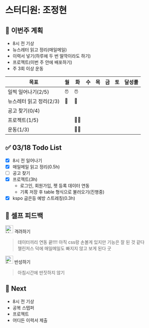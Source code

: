 # 스터디원: 조정현

## 🚀 이번주 계획

- 8시 전 기상
- 뉴스레터 읽고 정리(매일메일)
- 이력서 넣기(하루에 두 번 딸깍이라도 하기)
- 프로젝트(이번 주 안에 배포하기)
- 주 3회 이상 운동

| 목표                    | 월  | 화  | 수  | 목  | 금  | 토  | 달성률 |
| ----------------------- | --- | --- | --- | --- | --- | --- | ------ |
| 일찍 일어나기(2/5)      | ⏰  | ⏰  |     |     |     |     |        |
| 뉴스레터 읽고 정리(2/3) | 📨  | 📨  |     |     |     |     |        |
| 공고 찾기(0/4)          |     |     |     |     |     |     |        |
| 프로젝트(1/5)           |     | 👩‍💻  |     |     |     |     |        |
| 운동(1/3)               |     | 🏃‍♀️  |     |     |     |     |        |

## ✅ 03/18 Todo List

- [x] 8시 전 일어나기
- [x] 매일메일 읽고 정리(0.5h)
- [ ] 공고 찾기
- [x] 프로젝트(3h)
  - 로그인, 회원가입, 펫 등록 데이터 연동
  - 기록 저장 후 table 형식으로 불러오기(진행중)
- [x] kspo 굽은등 예방 스트레칭(0.3h)

## 🎉 셀프 피드백

<img src="https://raw.githubusercontent.com/Tarikul-Islam-Anik/Animated-Fluent-Emojis/master/Emojis/Smilies/Hugging%20Face.png" alt="Hugging Face" width="25" height="25"> 격려하기</img>

> 데이터끼리 연동 끝!!!! 아직 css랑 손볼게 있지만 기능은 잘 된 것 같다<br>
> 챌린저스 덕에 매일메일도 빠지지 않고 보게 된다 굿

<img src="https://raw.githubusercontent.com/Tarikul-Islam-Anik/Animated-Fluent-Emojis/master/Emojis/Smilies/Face%20with%20Monocle.png" alt="Face with Monocle" width="25" height="25"> 반성하기</img>

> 아침시간에 딴짓하지 않기

## 🌱 Next

- 8시 전 기상
- 공복 스탭퍼
- 프로젝트
- 어디든 이력서 제출
